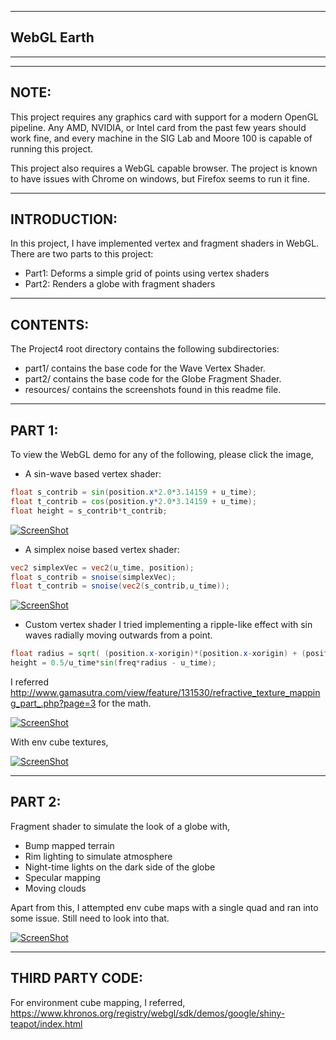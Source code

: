 -------------------------------------------------------------------------------
WebGL Earth
-------------------------------------------------------------------------------
-------------------------------------------------------------------------------

-------------------------------------------------------------------------------
NOTE:
-------------------------------------------------------------------------------
This project requires any graphics card with support for a modern OpenGL 
pipeline. Any AMD, NVIDIA, or Intel card from the past few years should work 
fine, and every machine in the SIG Lab and Moore 100 is capable of running 
this project.

This project also requires a WebGL capable browser. The project is known to 
have issues with Chrome on windows, but Firefox seems to run it fine.

-------------------------------------------------------------------------------
INTRODUCTION:
-------------------------------------------------------------------------------
In this project, I have implemented vertex and fragment shaders in WebGL.
There are two parts to this project:
- Part1: Deforms a simple grid of points using vertex shaders
- Part2: Renders a globe with fragment shaders

-------------------------------------------------------------------------------
CONTENTS:
-------------------------------------------------------------------------------
The Project4 root directory contains the following subdirectories:
	
* part1/ contains the base code for the Wave Vertex Shader.
* part2/ contains the base code for the Globe Fragment Shader.
* resources/ contains the screenshots found in this readme file.

-------------------------------------------------------------------------------
PART 1:
-------------------------------------------------------------------------------

To view the WebGL demo for any of the following, please click the image,


* A sin-wave based vertex shader:

```glsl
float s_contrib = sin(position.x*2.0*3.14159 + u_time);
float t_contrib = cos(position.y*2.0*3.14159 + u_time);
float height = s_contrib*t_contrib;
```

[![ScreenShot](https://raw.github.com/vimanyu/Project5-WebGL/master/resources/sinWaveGrid.png)](http://vimanyu.github.io/Project5-WebGL/vert_wave.html)

* A simplex noise based vertex shader:

```glsl
vec2 simplexVec = vec2(u_time, position);
float s_contrib = snoise(simplexVec);
float t_contrib = snoise(vec2(s_contrib,u_time));
```
[![ScreenShot](https://raw.github.com/vimanyu/Project5-WebGL/master/resources/oceanWave.png)](http://vimanyu.github.io/Project5-WebGL/vert_wave_simplex.html)

* Custom vertex shader
I tried implementing a ripple-like effect with sin waves radially moving outwards from a point.

```glsl
float radius = sqrt( (position.x-xorigin)*(position.x-xorigin) + (position.y-yorigin)*(position.y-yorigin));
height = 0.5/u_time*sin(freq*radius - u_time);
```
I referred http://www.gamasutra.com/view/feature/131530/refractive_texture_mapping_part_.php?page=3 for the math.

[![ScreenShot](https://raw.github.com/vimanyu/Project5-WebGL/master/resources/ripple.png)](http://vimanyu.github.io/Project5-WebGL/vert_wave_custom.html)

With env cube textures,

[![ScreenShot](https://raw.github.com/vimanyu/Project5-WebGL/master/resources/ripple_textured.png)](http://vimanyu.github.io/Project5-WebGL/vert_wave_custom_textured.html)


-------------------------------------------------------------------------------
PART 2: 
-------------------------------------------------------------------------------

Fragment shader to simulate the look of a globe with,

* Bump mapped terrain
* Rim lighting to simulate atmosphere
* Night-time lights on the dark side of the globe
* Specular mapping
* Moving clouds

Apart from this, I attempted env cube maps with a single quad and ran into some issue. Still need to look into that.

[![ScreenShot](https://raw.github.com/vimanyu/Project5-WebGL/master/resources/globe.png)](http://vimanyu.github.io/Project5-WebGL/frag_globe.html)

-------------------------------------------------------------------------------
THIRD PARTY CODE: 
-------------------------------------------------------------------------------

For environment cube mapping, I referred,
https://www.khronos.org/registry/webgl/sdk/demos/google/shiny-teapot/index.html


